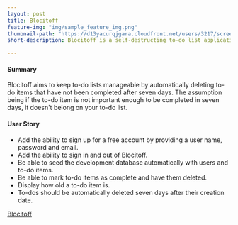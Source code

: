 ```yaml
---
layout: post
title: Blocitoff
feature-img: "img/sample_feature_img.png"
thumbnail-path: "https://d13yacurqjgara.cloudfront.net/users/3217/screenshots/2030974/bloctalk_1x.png"
short-description: Blocitoff is a self-destructing to-do list application. Once a user checks off something from their personal to-do list it is deleted.

---
```

#### Summary
Blocitoff aims to keep to-do lists manageable by automatically deleting to-do items that have not been completed after seven days. The assumption being if the to-do item is not important enough to be completed in seven days, it doesn't belong on your to-do list.

#### User Story
* Add the ability to sign up for a free account by providing a user name, password and email.
* Add the ability to sign in and out of Blocitoff.
* Be able to seed the development database automatically with users and to-do items.
* Be able to mark to-do items as complete and have them deleted.
* Display how old a to-do item is.
* To-dos should be automatically deleted seven days after their creation date.

[Blocitoff](https://github.com/eflores0227/blocitoff)
